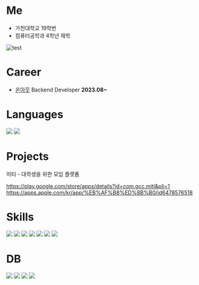 # Me

- 가천대학교 19학번
- 컴퓨터공학과 4학년 재학

<img alt="test" src="https://dying-clare-jeonghyeon-c5627439.koyeb.app/api/v1/svg/languages?githubId=jeonghyeon00&theme=LIGHT">

# Career
 - [온아웃](https://corp.on-out.com/) Backend Developer **2023.08~**


# Languages
<img src="https://img.shields.io/badge/Kotlin-7F52FF?style=for-the-badge&logo=Kotlin&logoColor=white"/>    
<img src="https://img.shields.io/badge/Java-3126CB?style=for-the-badge&logo=Java&logoColor=white"/>    


# Projects

미티 - 대학생을 위한 모임 플랫폼

https://play.google.com/store/apps/details?id=com.gcc.miti&pli=1   
https://apps.apple.com/kr/app/%EB%AF%B8%ED%8B%B0/id6478576518

# Skills

<img src="https://img.shields.io/badge/Spring Boot-6DB33F?style=for-the-badge&logo=Spring boot&logoColor=white"/> <img src="https://img.shields.io/badge/Serverless-FD5750?style=for-the-badge&logo=Serverless&logoColor=white"/> 
<img src="https://img.shields.io/badge/AWS Lambda-FF9900?style=for-the-badge&logo=AWS Lambda&logoColor=white"/>
<img src="https://img.shields.io/badge/Amazon SQS-FF4F8B?style=for-the-badge&logo=Amazon SQS&logoColor=white"/>
<img src="https://img.shields.io/badge/docker-2496ED?style=for-the-badge&logo=docker&logoColor=white">
<img src="https://img.shields.io/badge/Amazon S3-569A31?style=for-the-badge&logo=Amazon S3&logoColor=white">
<img src="https://img.shields.io/badge/Firebase-FFCA28?style=for-the-badge&logo=Firebase&logoColor=white">

# DB

<img src="https://img.shields.io/badge/PostgreSQL-4169E1?style=for-the-badge&logo=PostgreSQL&logoColor=white"/> <img src="https://img.shields.io/badge/Redis-DC382D?style=for-the-badge&logo=Redis&logoColor=white"> <img src="https://img.shields.io/badge/Flyway-CC0200?style=for-the-badge&logo=Flyway&logoColor=white"/>
<img src="https://img.shields.io/badge/MySQL-4479A1?style=for-the-badge&logo=MySQL&logoColor=white"/> 



